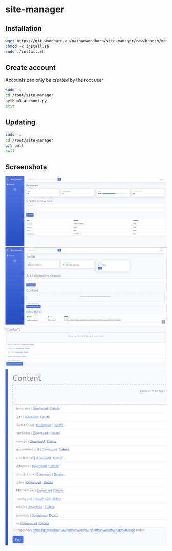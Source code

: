 # site-manager

Installation
------------

```bash
wget https://git.woodburn.au/nathanwoodburn/site-manager/raw/branch/main/install.sh
chmod +x install.sh
sudo ./install.sh
```

Create account
--------------
Accounts can only be created by the root user
```bash
sudo -i
cd /root/site-manager
python3 account.py
exit
```


Updating
--------
```bash
sudo -i
cd /root/site-manager
git pull
exit
```


## Screenshots
![Dashboard](assets/dash.png)
![Management page](assets/mg1.png)
![Plain Content](assets/plain.png)
![Git Content](assets/git.png)